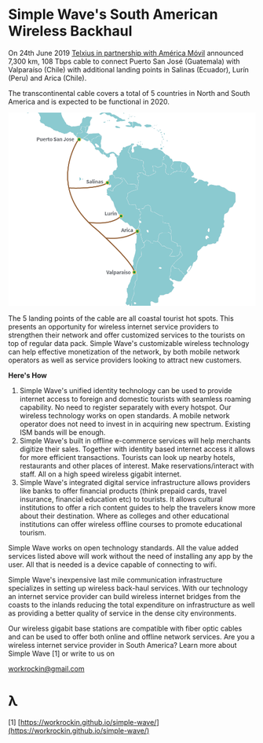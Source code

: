 # Simple Wave's South American Wireless Backhaul 

On 24th June 2019  [Telxius in partnership with América Móvil](https://telxius.com/en/news-america-movil/) announced 7,300 km, 108 Tbps cable to connect Puerto San José (Guatemala) with Valparaíso (Chile) with additional landing points in Salinas (Ecuador), Lurín (Peru) and Arica (Chile). 

The transcontinental cable covers a total of 5 countries in North and South America and is expected to be functional in 2020.    

![](./telxius-cable-map.png)

The 5 landing points of the cable are all coastal tourist hot spots. This presents an opportunity for wireless internet service providers to strengthen their network and offer customized services to the tourists on top of regular data pack.  Simple Wave's customizable wireless technology can help effective monetization of the network, by both mobile network operators as well as service providers looking to attract new customers. 
 
 **Here's How** 

1.  Simple Wave's unified identity technology can be used to provide internet access to foreign and domestic tourists with seamless roaming capability. No need to register separately with every hotspot. Our wireless technology works on open standards. A mobile network operator does not need to invest in in acquiring new spectrum. Existing ISM bands will be enough.  
2. Simple Wave's built in offline e-commerce services will help merchants digitize their sales. Together with identity based internet access it allows for more efficient transactions. Tourists can look up nearby hotels, restaurants and other places of interest. Make reservations/interact with staff. All on a high speed wireless gigabit internet. 
3. Simple Wave's integrated digital service infrastructure allows providers like banks to offer financial products  (think prepaid cards, travel insurance, financial education etc) to tourists. It allows cultural institutions to offer a rich content guides to help the travelers know more about their destination. Where as colleges and other educational institutions can offer wireless offline courses to promote educational tourism.    

Simple Wave works on open technology standards. All the value added services listed above will work without the need of installing any app by the user. All that is needed is a device capable of connecting to wifi. 

Simple Wave's inexpensive last mile communication infrastructure specializes in setting up wireless back-haul services. With our technology an internet service provider can build wireless internet bridges from the coasts to the inlands reducing the total expenditure on infrastructure as well as providing a better quality of service in the dense city environments. 

Our wireless gigabit base stations are compatible with fiber optic cables and can be used to offer both online and offline network services. Are you a wireless internet service provider in South America? Learn more about Simple Wave [1] or write to us on 

workrockin@gmail.com

# λ    

[1] [https://workrockin.github.io/simple-wave/](https://workrockin.github.io/simple-wave/)

 
